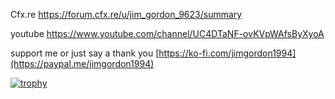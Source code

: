 Cfx.re
https://forum.cfx.re/u/jim_gordon_9623/summary

youtube
https://www.youtube.com/channel/UC4DTaNF-ovKVpWAfsByXyoA

support me or just say a thank you
[https://ko-fi.com/jimgordon1994](https://paypal.me/jimgordon1994)




[![trophy](https://github-profile-trophy.vercel.app/?username=ryo-ma&theme=onedark)](https://github.com/ryo-ma/github-profile-trophy)
